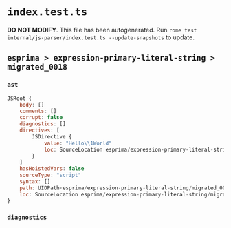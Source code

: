 # `index.test.ts`

**DO NOT MODIFY**. This file has been autogenerated. Run `rome test internal/js-parser/index.test.ts --update-snapshots` to update.

## `esprima > expression-primary-literal-string > migrated_0018`

### `ast`

```javascript
JSRoot {
	body: []
	comments: []
	corrupt: false
	diagnostics: []
	directives: [
		JSDirective {
			value: "Hello\\1World"
			loc: SourceLocation esprima/expression-primary-literal-string/migrated_0018/input.js 1:0-1:14
		}
	]
	hasHoistedVars: false
	sourceType: "script"
	syntax: []
	path: UIDPath<esprima/expression-primary-literal-string/migrated_0018/input.js>
	loc: SourceLocation esprima/expression-primary-literal-string/migrated_0018/input.js 1:0-1:14
}
```

### `diagnostics`

```

```
